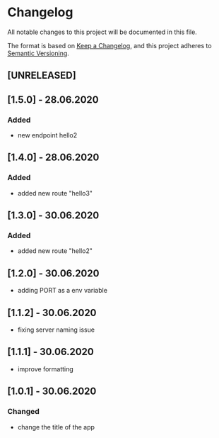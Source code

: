 # Changelog
All notable changes to this project will be documented in this file.

The format is based on [Keep a Changelog](https://keepachangelog.com/en/1.0.0/),
and this project adheres to [Semantic Versioning](https://semver.org/spec/v2.0.0.html).

## [UNRELEASED]

## [1.5.0] - 28.06.2020
### Added
* new endpoint hello2

## [1.4.0] - 28.06.2020
### Added
* added new route "hello3"

## [1.3.0] - 30.06.2020

### Added
* added new route "hello2"

## [1.2.0] - 30.06.2020
* adding PORT as a env variable

## [1.1.2] - 30.06.2020
* fixing server naming issue

## [1.1.1] - 30.06.2020
* improve formatting

## [1.0.1] - 30.06.2020

### Changed
* change the title of the app
